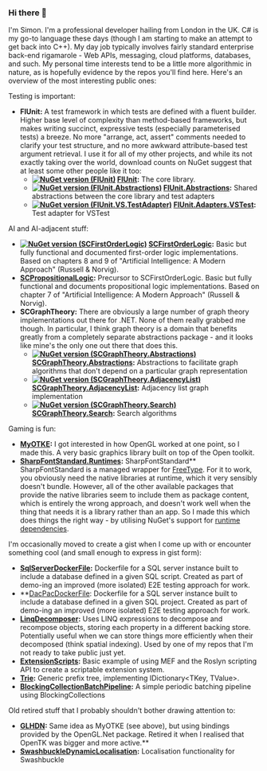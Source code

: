### Hi there 👋

I'm Simon. I'm a professional developer hailing from London in the UK. C# is my go-to language these days (though I am starting to make an attempt to get back into C++). My day job typically involves fairly standard enterprise back-end rigamarole - Web APIs, messaging, cloud platforms, databases, and such. My personal time interests tend to be a little more algorithmic in nature, as is hopefully evidence by the repos you'll find here. Here's an overview of the most interesting public ones:

Testing is important:

* **FlUnit:** A test framework in which tests are defined with a fluent builder. Higher base level of complexity than method-based frameworks, but makes writing succinct, expressive tests (especially parameterised tests) a breeze. No more "arrange, act, assert" comments needed to clarify your test structure, and no more awkward attribute-based test argument retrieval. I use it for all of my other projects, and while its not exactly taking over the world, download counts on NuGet suggest that at least some other people like it too:
  * **[![NuGet version (FlUnit)](https://img.shields.io/nuget/v/FlUnit.svg?style=flat-square)](https://www.nuget.org/packages/FlUnit/) [FlUnit](https://github.com/sdcondon/FlUnit):** The core library.
  * **[![NuGet version (FlUnit.Abstractions)](https://img.shields.io/nuget/v/FlUnit.Abstractions.svg?style=flat-square)](https://www.nuget.org/packages/FlUnit.Abstractions/) [FlUnit.Abstractions](https://github.com/sdcondon/FlUnit.Abstractions):** Shared abstractions between the core library and test adapters
  * **[![NuGet version (FlUnit.VS.TestAdapter)](https://img.shields.io/nuget/v/FlUnit.VS.TestAdapter.svg?style=flat-square)](https://www.nuget.org/packages/FlUnit.VS.TestAdapter/) [FlUnit.Adapters.VSTest](https://github.com/sdcondon/FlUnit.Adapters.VSTest):** Test adapter for VSTest
  
AI and AI-adjacent stuff:

* **[![NuGet version (SCFirstOrderLogic)](https://img.shields.io/nuget/v/SCFirstOrderLogic.svg?style=flat-square)](https://www.nuget.org/packages/SCFirstOrderLogic/) [SCFirstOrderLogic](https://github.com/sdcondon/SCFirstOrderLogic):** Basic but fully functional and documented first-order logic implementations. Based on chapters 8 and 9 of "Artificial Intelligence: A Modern Approach" (Russell &amp; Norvig).
* **[SCPropositionalLogic](https://github.com/sdcondon/SCPropositionalLogic):** Precursor to SCFirstOrderLogic. Basic but fully functional and documents propositional logic implementations. Based on chapter 7 of "Artificial Intelligence: A Modern Approach" (Russell &amp; Norvig).
* **SCGraphTheory:** There are obviously a large number of graph theory implementations out there for .NET. None of them really grabbed me though. In particular, I think graph theory is a domain that benefits greatly from a completely separate abstractions package - and it looks like mine's the only one out there that does this.
  * **[![NuGet version (SCGraphTheory.Abstractions)](https://img.shields.io/nuget/v/SCGraphTheory.Abstractions.svg?style=flat-square)](https://www.nuget.org/packages/SCGraphTheory.Abstractions/) [SCGraphTheory.Abstractions](https://github.com/sdcondon/SCGraphTheory.Abstractions):** Abstractions to facilitate graph algorithms that don't depend on a particular graph representation
  * **[![NuGet version (SCGraphTheory.AdjacencyList)](https://img.shields.io/nuget/v/SCGraphTheory.AdjacencyList.svg?style=flat-square)](https://www.nuget.org/packages/SCGraphTheory.AdjacencyList/) [SCGraphTheory.AdjacencyList](https://github.com/sdcondon/SCGraphTheory.AdjacencyList):** Adjacency list graph implementation
  * **[![NuGet version (SCGraphTheory.Search)](https://img.shields.io/nuget/v/SCGraphTheory.Search.svg?style=flat-square)](https://www.nuget.org/packages/SCGraphTheory.Search/) [SCGraphTheory.Search](https://github.com/sdcondon/SCGraphTheory.Search):** Search algorithms

Gaming is fun:

* **[MyOTKE](https://github.com/sdcondon/MyOTKE):** I got interested in how OpenGL worked at one point, so I made this. A very basic graphics library built on top of the Open toolkit.
* **[SharpFontStandard.Runtimes](https://github.com/sdcondon/SharpFontStandard.Runtimes):** SharpFontStandard** SharpFontStandard is a managed wrapper for [FreeType](http://freetype.org/). For it to work, you obviously need the native libraries at runtime, which it very sensibly doesn't bundle. However, all of the other available packages that provide the native libraries seem to include them as package content, which is entirely the wrong approach, and doesn't work well when the thing that needs it is a library rather than an app. So I made this which does things the right way - by utilising NuGet's support for [runtime dependencies](https://learn.microsoft.com/en-us/nuget/create-packages/supporting-multiple-target-frameworks#architecture-specific-folders).

I'm occasionally moved to create a gist when I come up with or encounter something cool (and small enough to express in gist form):

* **[SqlServerDockerFile](https://gist.github.com/sdcondon/02ac17073e68409f40179f940ac6be77):** Dockerfile for a SQL server instance built to include a database defined in a given SQL script. Created as part of demo-ing an improved (more isolated) E2E testing approach for work.
* **[DacPacDockerFile](https://gist.github.com/sdcondon/1bcc2e4d97903cfff62a0a6827695139): Dockerfile for a SQL server instance built to include a database defined in a given SQL project. Created as part of demo-ing an improved (more isolated) E2E testing approach for work. 
* **[LinqDecomposer](https://gist.github.com/sdcondon/dbbd40903084239221c0c4df2ab2ab7d):** Uses LINQ expressions to decompose and recompose objects, storing each property in a different backing store. Potentially useful when we can store things more efficiently when their decomposed (think spatial indexing). Used by one of my repos that I'm not ready to take public just yet.
* **[ExtensionScripts](https://gist.github.com/sdcondon/338b64dbc3863c9962e89dc399e04e99):** Basic example of using MEF and the Roslyn scripting API to create a scriptable extension system.
* **[Trie](https://gist.github.com/sdcondon/43cfb8ed30f873817d4688c9664a9059):** Generic prefix tree, implementing IDictionary&lt;TKey, TValue&gt;. 
* **[BlockingCollectionBatchPipeline](https://gist.github.com/sdcondon/5be25120916beb6a27189f0cfb173f13):** A simple periodic batching pipeline using BlockingCollections

Old retired stuff that I probably shouldn't bother drawing attention to:

* **[GLHDN](https://github.com/sdcondon/GLHDN):** Same idea as MyOTKE (see above), but using bindings provided by the OpenGL.Net package. Retired it when I realised that OpenTK was bigger and more active.**
* **[SwashbuckleDynamicLocalisation](https://github.com/sdcondon/SwashbuckleDynamicLocalization):** Localisation functionality for Swashbuckle

<!--
**sdcondon/sdcondon** is a ✨ _special_ ✨ repository because its `README.md` (this file) appears on your GitHub profile.

Here are some ideas to get you started:

- 🔭 I’m currently working on ...
- 🌱 I’m currently learning ...
- 👯 I’m looking to collaborate on ...
- 🤔 I’m looking for help with ...
- 💬 Ask me about ...
- 📫 How to reach me: ...
- 😄 Pronouns: ...
- ⚡ Fun fact: ...
-->
